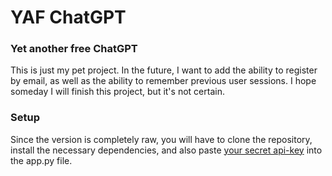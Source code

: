 # YAF ChatGPT
### Yet another free ChatGPT

This is just my pet project. In the future, I want to add the ability to register by email, as well as the ability to remember previous user sessions. I hope someday I will finish this project, but it's not certain.

### Setup
Since the version is completely raw, you will have to clone the repository, install the necessary dependencies, and also paste [your secret api-key](https://platform.openai.com/account/api-keys) into the app.py file.
